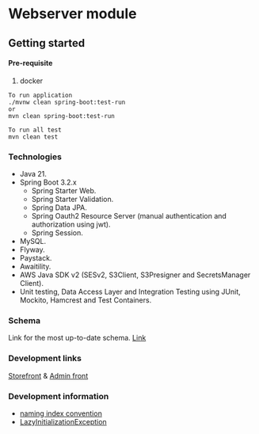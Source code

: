 # Webserver module

## Getting started
#### Pre-requisite
1. docker

```
To run application
./mvnw clean spring-boot:test-run
or
mvn clean spring-boot:test-run

To run all test
mvn clean test
```

### Technologies
* Java 21.
* Spring Boot 3.2.x
  * Spring Starter Web.
  * Spring Starter Validation.
  * Spring Data JPA.
  * Spring Oauth2 Resource Server (manual authentication and authorization using jwt).
  * Spring Session.
* MySQL.
* Flyway.
* Paystack.
* Awaitility.
* AWS Java SDK v2 (SESv2, S3Client, S3Presigner and SecretsManager Client).
* Unit testing, Data Access Layer and Integration Testing using JUnit, Mockito, Hamcrest and Test Containers.

### Schema
Link for the most up-to-date schema.
[Link](https://dbdiagram.io/d/6483c4d5722eb77494b791a1)

### Development links
[Storefront](https://server.emmanueluluabuike.com/)
&
[Admin front](https://server.emmanueluluabuike.com/admin)

### Development information
* [naming index convention](https://www.quora.com/What-naming-convention-do-you-use-for-SQL-indexes)
* [LazyInitializationException](https://thorben-janssen.com/lazyinitializationexception/)